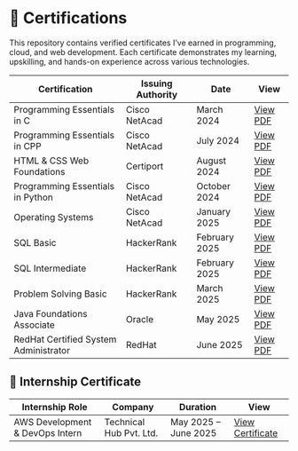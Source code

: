 # 📜 Certifications

This repository contains verified certificates I’ve earned in programming, cloud, and web development. Each certificate demonstrates my learning, upskilling, and hands-on experience across various technologies.

| Certification | Issuing Authority | Date | View |
|---------------|-------------------|------|------|
| Programming Essentials in C | Cisco NetAcad | March 2024 | [View PDF](./Cisco_C_Programming.pdf) |
| Programming Essentials in CPP | Cisco NetAcad | July 2024 | [View PDF](./Cisco_CPP_Programming.pdf) |
| HTML & CSS Web Foundations | Certiport | August 2024 | [View PDF](./HTML_CSS_Certification.pdf) |
| Programming Essentials in Python | Cisco NetAcad | October 2024 | [View PDF](./Cisco_Python_Essentials.pdf) |
| Operating Systems | Cisco NetAcad | January 2025 | [View PDF](./Cisco_OperatingSystem.pdf) |
| SQL Basic | HackerRank | February 2025 | [View PDF](./HackerRank_SQL_Basic.pdf) |
| SQL Intermediate | HackerRank | February 2025 | [View PDF](./HackerRank_SQL_Intermediate.pdf) |
| Problem Solving Basic | HackerRank | March 2025 | [View PDF](./HackerRank_problem_solving_basic.pdf) |
| Java Foundations Associate | Oracle | May 2025 | [View PDF](./Oracle_Java_Foundations_Associate_Certificate.pdf) |
| RedHat Certified System Administrator | RedHat | June 2025 | [View PDF](./RedHat_Certified_System_Administrator.pdf) |

## 📄 Internship Certificate

| Internship Role | Company | Duration | View |
|-----------------|---------|----------|------|
| AWS Development & DevOps Intern | Technical Hub Pvt. Ltd. | May 2025 – June 2025 | [View Certificate](./Certificate_Of_Internship_TechnicalHub_May2025.pdf) |

